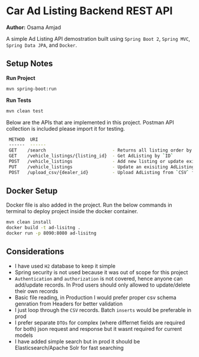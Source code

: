 # Car Ad Listing Backend REST API

 **Author:** Osama Amjad 
 
 A simple Ad Listing API demostration built using `Spring Boot 2`, `Spring MVC`, `Spring Data JPA`, and `Docker`.
 
## Setup Notes

**Run Project**
```sh
mvn spring-boot:run
``` 
**Run Tests**
```sh
mvn clean test
```

 Below are the APIs that are implemented in this project. Postman API collection is included please import it for testing.
```sh
 METHOD  URI 
 ------  ------ 
 GET    /search							- Returns all listing order by posting time. Optional request params `make`, `model`, `year`, `color`
 GET	/vehicle_listings/{listing_id}	- Get AdListing by `ID`
 POST   /vehicle_listings       		- Add new listing or update exisiting if there is same `Code` from same `Dealer`
 PUT    /vehicle_listings   			- Update an exisiting AdListing
 POST 	/upload_csv/{dealer_id} 		- Upload AdListing from `CSV` file 
```
 
## Docker Setup
Docker file is also added in the project. Run the below commands in terminal to deploy project inside the docker container.
 ```sh
 mvn clean install
 docker build -t ad-lisitng .
 docker run -p 8090:8080 ad-lisitng
 ```
 
## Considerations
- I have used `H2` database to keep it simple
- Spring security is not used because it was out of scope for this project
- `Authentication` and `authorization` is not covered, hence anyone can add/update records. In Prod users should only allowed to update/delete their own records
- Basic file reading, in Production I would prefer proper csv schema genration from Headers for better validation
- I just loop through the `CSV` records. Batch `inserts` would be preferable in prod
- I prefer separate `DTOs` for complex (where differnet fields are required for both) json request and response but it wasnt required for current models
- I have added simple search but in prod it should be Elasticsearch/Apache Solr for fast searching
